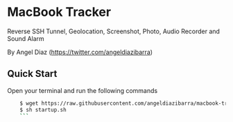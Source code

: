 # MacBook Tracker
Reverse SSH Tunnel, Geolocation, Screenshot, Photo, Audio Recorder and Sound Alarm

By Angel Diaz (https://twitter.com/angeldiazibarra)

## Quick Start
Open your terminal and run the following commands

```sh
    $ wget https://raw.githubusercontent.com/angeldiazibarra/macbook-tracker/master/startup.sh
    $ sh startup.sh
    ```
